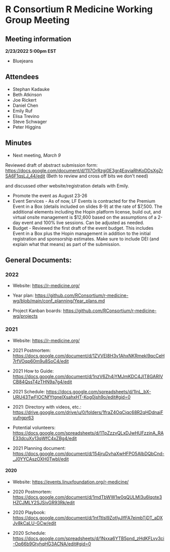 # R Consortium R Medicine Working Group Meeting 

## Meeting information

**2/23/2022 5:00pm EST**

* Bluejeans

## Attendees

* Stephan Kadauke
* Beth Atkinson
* Joe Rickert
* Daniel Chen
* Emily Ruf 
* Elisa Trevino
* Steve Schwager
* Peter Higgins


## Minutes 

* Next meeting, *March 9* 

Reviewed draft of abstract submission form:  https://docs.google.com/document/d/11l7OrRzgi0E3gr4EqviaRhKoDDsXgZrSA6F1qsLJ_44/edit 
(Beth to review and cross off bits we don't need)

and discussed other website/registration details with Emily.

* Promote the event as August 23-26
* Event Services - As of now, LF Events is contracted for the Premium Event in a Box (details included on slides 8-9) at the rate of $7,500. The additional elements including the Hopin platform license, build out, and virtual onsite management is $12,600 based on the assumptions of a 2-day event and 100% live sessions. Can be adjusted as needed.
* Budget - Reviewed the first draft of the event budget. This includes Event in a Box plus the Hopin management in addition to the initial registration and sponsorship estimates. Make sure to include DEI (and explain what that means) as part of the submission.


## General Documents: 

### 2022

* Website: https://r-medicine.org/

* Year plan: https://github.com/RConsortium/r-medicine-wg/blob/main/conf_planning/Year_plans.md

* Project Kanban boards:  https://github.com/RConsortium/r-medicine-wg/projects

### 2021

* Website: https://r-medicine.org/

* 2021 Postmortem: https://docs.google.com/document/d/1ZVVEI8H3v1AhxNKRmekl9qcCeH7rfVOqp60m9u8SoC4/edit

* 2021 How to Guide: https://docs.google.com/document/d/1nzV6Zh4jYMJmKDC4JIT8GARIVCB84QssT4zTHN9a7g4/edit
 
* 2021 Schedule: https://docs.google.com/spreadsheets/d/1InL_bX-URU43TwFIOCNfYtgnelXsahxHT-Kog0jsh9o/edit#gid=0

* 2021: Directory with videos, etc.: https://drive.google.com/drive/u/0/folders/1fraZ4OqCiqc68R2qHDdnaiFvufrgpr63

* Potential volunteers:
https://docs.google.com/spreadsheets/d/1TpZzzvQLxDJwHUFzzjnA_RAE33dcuXy13qWfC4xZBg4/edit

* 2021 Planning document: https://docs.google.com/document/d/154jruDvhaXwHFPO5AIbDQbCnd-_J0YYCAszOXH0TwbI/edit 


#### 2020

* Website: https://events.linuxfoundation.org/r-medicine/

* 2020 Postmortem: https://docs.google.com/document/d/1mdTbWW1w0qQULMI3u6Iqote3HZCJMLY2SJSivGR93Rk/edit

* 2020 Playbook: https://docs.google.com/document/d/1ntTtIsl9ZotIyJlfFA7eimbTjDT_aDXJv8kCaLU-GCw/edit

* 2020 Schedule: https://docs.google.com/spreadsheets/d/1Nxxa6YTB5pnd_zHdKFLvv3ci-Op66b9GtyhqHG3ACNA/edit#gid=0





